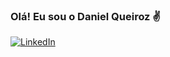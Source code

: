 ### Olá! Eu sou o Daniel Queiroz ✌️

[![LinkedIn](https://img.shields.io/badge/LinkedIn-0077B5?style=for-the-badge&logo=linkedin&logoColor=white)](https://www.linkedin.com/in/daniqueiroz017/)

[![]()]()
